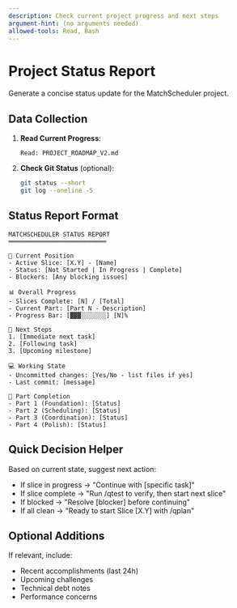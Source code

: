 ```yaml
---
description: Check current project progress and next steps
argument-hint: (no arguments needed)
allowed-tools: Read, Bash
---
```


# Project Status Report

Generate a concise status update for the MatchScheduler project.

## Data Collection

1. **Read Current Progress**:
   ```
   Read: PROJECT_ROADMAP_V2.md
   ```

2. **Check Git Status** (optional):
   ```bash
   git status --short
   git log --oneline -5
   ```

## Status Report Format

```
MATCHSCHEDULER STATUS REPORT
═══════════════════════════

📍 Current Position
- Active Slice: [X.Y] - [Name]
- Status: [Not Started | In Progress | Complete]
- Blockers: [Any blocking issues]

📊 Overall Progress  
- Slices Complete: [N] / [Total]
- Current Part: [Part N - Description]
- Progress Bar: [▓▓▓░░░░░░░] [N]%

🎯 Next Steps
1. [Immediate next task]
2. [Following task]
3. [Upcoming milestone]

💻 Working State
- Uncommitted changes: [Yes/No - list files if yes]
- Last commit: [message]

🏁 Part Completion
- Part 1 (Foundation): [Status]
- Part 2 (Scheduling): [Status]  
- Part 3 (Coordination): [Status]
- Part 4 (Polish): [Status]
```

## Quick Decision Helper

Based on current state, suggest next action:

- If slice in progress → "Continue with [specific task]"
- If slice complete → "Run /qtest to verify, then start next slice"  
- If blocked → "Resolve [blocker] before continuing"
- If all clean → "Ready to start Slice [X.Y] with /qplan"

## Optional Additions

If relevant, include:
- Recent accomplishments (last 24h)
- Upcoming challenges
- Technical debt notes
- Performance concerns